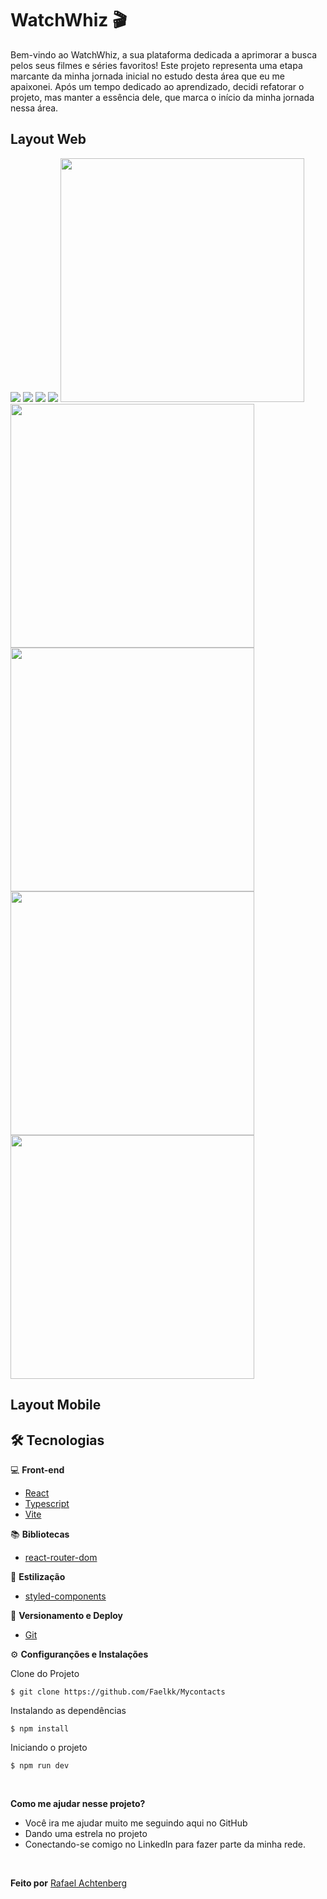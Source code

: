 # WatchWhiz 🎬

Bem-vindo ao WatchWhiz, a sua plataforma dedicada a aprimorar a busca pelos seus filmes e séries favoritos! Este projeto representa uma etapa marcante da minha jornada inicial no estudo desta área que eu me apaixonei. Após um tempo dedicado ao aprendizado, decidi refatorar o projeto, mas manter a essência dele, que marca o início da minha jornada nessa área.

## Layout Web

<img src="public/home.png">
<img src="public/not found movies.png">
<img src="public/cards movies.png">
<img src="public/modal movie.png">

<img style="width:390px;" src="public/home mobile.png">

<img style="width:390px;" src="public/not found movies mobile.png">

<img style="width:390px;" src="public/cards movies mobile.png">

<img style="width:390px;" src="public/modal movies mobile.png">

<img style="width:390px;" src="public/modal movies mobile 2.png">

## Layout Mobile

## 🛠️ Tecnologias

💻 **Front-end**

- [React](https://react.dev/)
- [Typescript](https://www.typescriptlang.org)
- [Vite](https://vitejs.dev/)

📚 **Bibliotecas**

- [react-router-dom](https://reactrouter.com/en/main)

🎨 **Estilização**

- [styled-components](https://styled-components.com/)

🔋 **Versionamento e Deploy**

- [Git](https://git-scm.com)

⚙️ **Configuranções e Instalações**

Clone do Projeto

    $ git clone https://github.com/Faelkk/Mycontacts

Instalando as dependências

    $ npm install

Iniciando o projeto

    $ npm run dev

<br>

**Como me ajudar nesse projeto?**

- Você ira me ajudar muito me seguindo aqui no GitHub
- Dando uma estrela no projeto
- Conectando-se comigo no LinkedIn para fazer parte da minha rede.

<br>

**Feito por**
[Rafael Achtenberg](linkedin.com/in/rafael-achtenberg-7a4b12284/)
